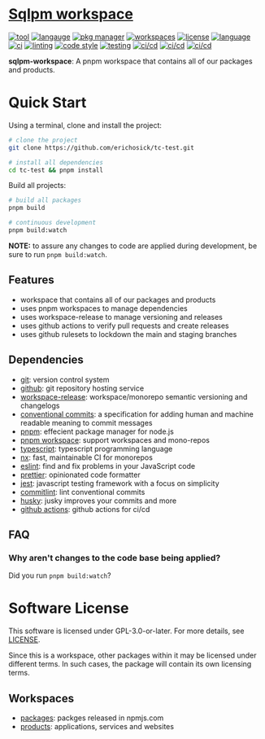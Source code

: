 <!-- TITLE_START -->

# [Sqlpm workspace](https://github.com/erichosick/tc-test)

<!-- TITLE_END -->

<!-- BADGES_START -->
[![tool](https://img.shields.io/badge/github-blue?logo=typescript&label=tool)](https://github.com) [![langauge](https://img.shields.io/badge/javascript-blue?logo=javascript&label=langauge)](https://developer.mozilla.org/en-US/docs/Web/JavaScript) [![pkg manager](https://img.shields.io/badge/pnpm-blue?logo=pnpm&label=pkg+manager)](https://pnpm.io) [![workspaces](https://img.shields.io/badge/pnpm-blue?logo=pnpm&label=workspaces)](https://pnpm.io/workspaces) [![license](https://img.shields.io/badge/GPL--3.0--or--later-blue?label=license)](https://raw.githubusercontent.com/spdx/license-list-data/main/text/GPL-3.0-or-later.txt) [![language](https://img.shields.io/badge/typescript-blue?logo=typescript&label=language)](https://www.typescriptlang.org) [![ci](https://img.shields.io/badge/nx-blue?label=ci)](https://nx.dev/) [![linting](https://img.shields.io/badge/eslint-blue?label=linting)](https://eslint.org/) [![code style](https://img.shields.io/badge/prettier-blue?label=code+style)](https://prettier.io/) [![testing](https://img.shields.io/badge/jest-blue?label=testing)](https://jestjs.io/) [![ci/cd](https://img.shields.io/badge/commitlint-blue?label=ci%2Fcd)](https://commitlint.js.org/) [![ci/cd](https://img.shields.io/badge/husky-blue?label=ci%2Fcd)](https://typicode.github.io/husky/) [![ci/cd](https://img.shields.io/badge/github%20actions-blue?label=ci%2Fcd)](https://github.com/actions)
<!-- BADGES_END -->

<!-- DESCRIPTION_START -->

**sqlpm-workspace**: A pnpm workspace that contains all of our packages and products.

<!-- DESCRIPTION_END -->

<!-- DETAILS_START -->

<!-- DETAILS_END -->

<!-- QUICK_SETUP_START -->
# Quick Start

Using a terminal, clone and install the project:

```bash
# clone the project
git clone https://github.com/erichosick/tc-test.git

# install all dependencies
cd tc-test && pnpm install
```
Build all projects:

```bash
# build all packages
pnpm build

# continuous development
pnpm build:watch
```

**NOTE:** to assure any changes to code are applied during development, be sure to run `pnpm build:watch`.



<!-- QUICK_SETUP_END -->

<!-- FEATURES_START -->

## Features

* workspace that contains all of our packages and products
* uses pnpm workspaces to manage dependencies
* uses workspace-release to manage versioning and releases
* uses github actions to verify pull requests and create releases
* uses github rulesets to lockdown the main and staging branches

<!-- FEATURES_END -->

<!-- TABLE_OF_CONTENTS_START -->

<!-- TABLE_OF_CONTENTS_END -->

<!-- INSTALLATION USAGE_START_START -->

<!-- INSTALLATION USAGE_START_END -->

<!-- DEPENDENCIES_START -->
## Dependencies
* [git](https://www.git-scm.com): version control system
* [github](https://www.github.com): git repository hosting service
* [workspace-release](https://github.com/sqlpm/products/workspace-release-cli): workspace/monorepo semantic versioning and changelogs
* [conventional commits](https://www.conventionalcommits.org/): a specification for adding human and machine readable meaning to commit messages
* [pnpm](https://pnpm.io): effecient package manager for node.js
* [pnpm workspace](https://pnpm.io/workspaces): support workspaces and mono-repos
* [typescript](https://www.npmjs.com/package/typescript): typescript programming language
* [nx](https://nx.dev): fast, maintainable CI for monorepos
* [eslint](https://eslint.org/): find and fix problems in your JavaScript code
* [prettier](https://prettier.io/): opinionated code formatter
* [jest](https://jestjs.io/): javascript testing framework with a focus on simplicity
* [commitlint](https://commitlint.js.org/): lint conventional commits
* [husky](https://typicode.github.io/husky/): jusky improves your commits and more
* [github actions](https://github.com/actions): github actions for ci/cd

<!-- DEPENDENCIES_END -->

<!-- CONFIGURATION_START -->

<!-- CONFIGURATION_END -->

<!-- DOCUMENTATION_START -->

<!-- DOCUMENTATION_END -->

<!-- EXAMPLES_START -->

<!-- EXAMPLES_END -->

<!-- FAQ_START -->
## FAQ
### Why aren't changes to the code base being applied?

Did you run `pnpm build:watch`?

<!-- FAQ_END -->

<!-- LICENSE_START -->

# Software License

This software is licensed under GPL-3.0-or-later. For more details, see [LICENSE](./LICENSE).

Since this is a workspace, other packages within it may be licensed under different terms. In such cases, the package will contain its own licensing terms.

<!-- LICENSE_END -->

<!-- ADDITIONAL_NOTES_START -->

<!-- ADDITIONAL_NOTES_END -->


<!-- WORKSPACES_START -->

## Workspaces

* [packages](packages/README.md): packges released in npmjs.com
* [products](products/README.md): applications, services and websites


<!-- WORKSPACES_END -->